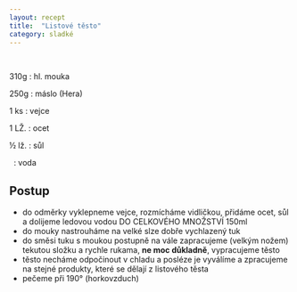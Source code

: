 ```yaml
---
layout: recept
title:  "Listové těsto"
category: sladké
---
```


<br>

<div class="ingredience" markdown="1">

310g
: hl. mouka

250g
: máslo (Hera)

1 ks
: vejce

1 LŽ.
: ocet

½ lž.
: sůl

&nbsp;
: voda

</div>

## Postup

<div class="postup" markdown="1">  

- do odměrky vyklepneme vejce, rozmícháme vidličkou, přidáme ocet, sůl a dolijeme ledovou vodou DO CELKOVÉHO MNOŽSTVÍ 150ml
- do mouky nastrouháme na velké slze dobře vychlazený tuk
- do směsi tuku s moukou postupně na vále zapracujeme (velkým nožem) tekutou složku a rychle rukama, **ne moc důkladně**, vypracujeme těsto
- těsto necháme odpočinout v chladu a posléze je vyválíme a zpracujeme na stejné produkty, které se dělají z listového těsta
- pečeme při 190° (horkovzduch)
     
</div>
